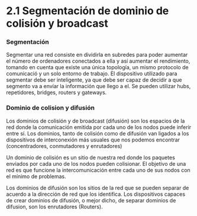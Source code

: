 # 2.1 Segmentación de dominio de colisión y broadcast

### Segmentación
Segmentar una red consiste en dividirla en subredes para poder aumentar el número de ordenadores conectados a ella y así aumentar el rendimiento, tomando en cuenta que existe una única topología, un mismo protocolo de comunicació y un solo entorno de trabajo.
El dispositivo utilizado para segmentar debe ser inteligente, ya que debe ser capaz de decidir a que segmento va a envíar la información que llego a el. Se pueden utilizar hubs, repetidores, bridges, routers y gateways.

### Dominio de colision y difusión
Los dominios de colisión y de broadcast (difusión) son los espacios de la red donde la comunicación emitida por cada uno de los nodos puede inferir entre sí. Los dominios, tanto de colisión como de difusión van ligados a los dispositivos de interconexión más usuales que nos podemos encontrar (concentradores, conmutadores y enrutadores)

Un dominio de colisión es un sitio de nuestra red donde los paquetes enviados por cada uno de los nodos pueden colisionar. El objetivo de una red es que funcione la intercomunicación  entre cada uno de sus nodos con el mínimo de problemas.

Los dominios de difusión son los sitios de la red que se pueden separar de acuerdo a la dirección de red que los identifica. Los dispositivos capaces de crear dominios de difusión, o mejor dicho, de separar dominios de difusion, son los enrutadores (Routers).